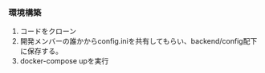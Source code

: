 ### 環境構築
1. コードをクローン
2. 開発メンバーの誰かからconfig.iniを共有してもらい、backend/config配下に保存する。
3. docker-compose upを実行
